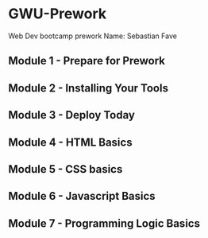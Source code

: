 # GWU-Prework

Web Dev bootcamp prework
Name: Sebastian Fave

## Module 1 - Prepare for Prework

## Module 2 - Installing Your Tools

## Module 3 - Deploy Today

## Module 4 - HTML Basics

## Module 5 - CSS basics

## Module 6 - Javascript Basics

## Module 7 - Programming Logic Basics

